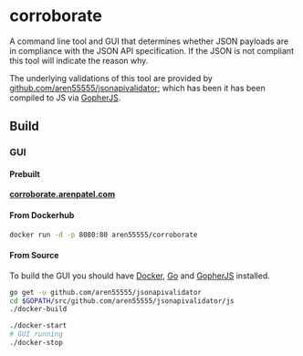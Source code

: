 # corroborate

A command line tool and GUI that determines whether JSON payloads are in compliance with the JSON API specification. If the JSON is not compliant this tool will indicate the reason why.

The underlying validations of this tool are provided by [github.com/aren55555/jsonapivalidator](https://github.com/aren55555/jsonapivalidator); which has been it has been compiled to JS via [GopherJS](https://gopherjs.github.io/).

## Build

### GUI

#### Prebuilt

**[corroborate.arenpatel.com](http://corroborate.arenpatel.com/)**

#### From Dockerhub

```bash
docker run -d -p 8080:80 aren55555/corroborate
```

#### From Source

To build the GUI you should have [Docker](https://www.docker.com/), [Go](https://golang.org/) and [GopherJS](https://gopherjs.github.io/) installed.

```bash
go get -u github.com/aren55555/jsonapivalidator
cd $GOPATH/src/github.com/aren55555/jsonapivalidator/js
./docker-build

./docker-start
# GUI running
./docker-stop
```
